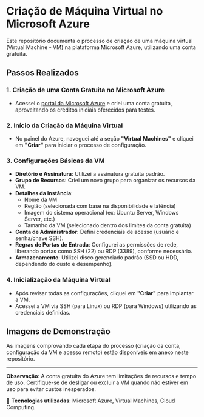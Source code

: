 # Criação de Máquina Virtual no Microsoft Azure  

Este repositório documenta o processo de criação de uma máquina virtual (Virtual Machine - VM) na plataforma Microsoft Azure, utilizando uma conta gratuita.  

## Passos Realizados  

### 1. **Criação de uma Conta Gratuita no Microsoft Azure**  
   - Acessei o [portal da Microsoft Azure](https://azure.microsoft.com/) e criei uma conta gratuita, aproveitando os créditos iniciais oferecidos para testes.  

### 2. **Início da Criação da Máquina Virtual**  
   - No painel do Azure, naveguei até a seção **"Virtual Machines"** e cliquei em **"Criar"** para iniciar o processo de configuração.  

### 3. **Configurações Básicas da VM**  
   - **Diretório e Assinatura**: Utilizei a assinatura gratuita padrão.  
   - **Grupo de Recursos**: Criei um novo grupo para organizar os recursos da VM.  
   - **Detalhes da Instância**:  
     - Nome da VM  
     - Região (selecionada com base na disponibilidade e latência)  
     - Imagem do sistema operacional (ex: Ubuntu Server, Windows Server, etc.)  
     - Tamanho da VM (selecionado dentro dos limites da conta gratuita)  
   - **Conta de Administrador**: Defini credenciais de acesso (usuário e senha/chave SSH).  
   - **Regras de Portas de Entrada**: Configurei as permissões de rede, liberando portas como SSH (22) ou RDP (3389), conforme necessário.  
   - **Armazenamento**: Utilizei disco gerenciado padrão (SSD ou HDD, dependendo do custo e desempenho).  

### 4. **Inicialização da Máquina Virtual**  
   - Após revisar todas as configurações, cliquei em **"Criar"** para implantar a VM.  
   - Acessei a VM via SSH (para Linux) ou RDP (para Windows) utilizando as credenciais definidas.  

## Imagens de Demonstração  
As imagens comprovando cada etapa do processo (criação da conta, configuração da VM e acesso remoto) estão disponíveis em anexo neste repositório.  

---  
**Observação**: A conta gratuita do Azure tem limitações de recursos e tempo de uso. Certifique-se de desligar ou excluir a VM quando não estiver em uso para evitar custos inesperados.  

🔹 **Tecnologias utilizadas**: Microsoft Azure, Virtual Machines, Cloud Computing.
